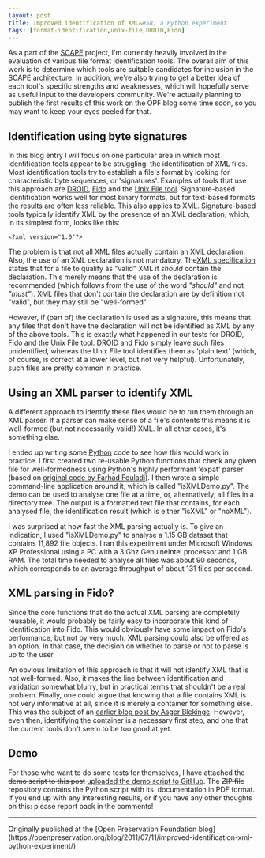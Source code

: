 ```yaml
---
layout: post
title: Improved identification of XML&#58; a Python experiment
tags: [format-identification,unix-file,DROID,Fido]
---
```


As a part of the [SCAPE](http://www.scape-project.eu) project, I'm
currently heavily involved in the evaluation of various file format
identification tools. The overall aim of this work is to determine which
tools are suitable candidates for inclusion in the SCAPE architecture.
In addition, we're also trying to get a better idea of each tool's
specific strengths and weaknesses, which will hopefully serve as useful
input to the developers community. We're actually planning to publish
the first results of this work on the OPF blog some time soon, so you
may want to keep your eyes peeled for that.

<!-- more -->

## Identification using byte signatures

In this blog entry I will focus on one particular area in which most
identification tools appear to be struggling: the identification of XML
files. Most identification tools try to establish a file's format by
looking for characteristic byte sequences, or 'signatures'. Examples of
tools that use this approach are
[DROID](http://sourceforge.net/projects/droid/),
[Fido](https://github.com/openplanets/fido) and the [Unix File
tool](http://darwinsys.com/file/). Signature-based identification works
well for most binary formats, but for text-based formats the results are
often less reliable. This also applies to XML. Signature-based tools
typically identify XML by the presence of an XML declaration, which, in
its simplest form, looks like this:

    <?xml version="1.0"?>

The problem is that not all XML files actually contain an XML
declaration. Also, the use of an XML declaration is not mandatory.
The[XML specification](http://www.w3.org/TR/xml/) states that for a file
to qualify as "valid" XML it *should* contain the declaration. This
merely means that the use of the declaration is recommended (which
follows from the use of the word *"should"* and not *"must"*). XML files
that don't contain the declaration are by definition not "valid", but
they may still be "well-formed".

However, if (part of) the declaration is used as a signature, this means
that any files that don't have the declaration will not be identified as
XML by any of the above tools. This is exactly what happened in our
tests for DROID, Fido and the Unix File tool. DROID and Fido simply
leave such files unidentified, whereas the Unix File tool identifies
them as 'plain text' (which, of course, is correct at a lower level, but
not very helpful). Unfortunately, such files are pretty common in
practice.

## Using an XML parser to identify XML

A different approach to identify these files would be to run them
through an XML parser. If a parser can make sense of a file's contents
this means it is well-formed (but not necessarily valid!) XML. In all
other cases, it's something else.

I ended up writing some [Python](http://www.python.org/) code to see how
this would work in practice. I first created two re-usable Python
functions that check any given file for well-formedness using Python's
highly performant 'expat' parser (based on [original code by Farhad
Fouladi](http://code.activestate.com/recipes/52256-check-xml-well-formedness/)).
I then wrote a simple command-line application around it, which is
called "isXMLDemo.py". The demo can be used to analyse one file at a
time, or, alternatively, all files in a directory tree. The output is a
formatted text file that contains, for each analysed file, the
identification result (which is either "isXML" or "noXML").

I was surprised at how fast the XML parsing actually is. To give an
indication, I used "isXMLDemo.py" to analyse a 1.15 GB dataset that
contains 11,892 file objects. I ran this experiment under Microsoft
Windows XP Professional using a PC with a 3 Ghz GenuineIntel processor
and 1 GB RAM. The total time needed to analyse all files was about 90
seconds, which corresponds to an average throughput of about 131 files
per second.

## XML parsing in Fido?

Since the core functions that do the actual XML parsing are completely
reusable, it would probably be fairly easy to incorporate this kind of
identification into Fido. This would obviously have some impact on
Fido's performance, but not by very much. XML parsing could also be
offered as an option. In that case, the decision on whether to parse or
not to parse is up to the user.

An obvious limitation of this approach is that it will not identify XML
that is not well-formed. Also, it makes the line between identification
and validation somewhat blurry, but in practical terms that shouldn't be
a real problem. Finally, one could argue that knowing that a file
contains XML is not very informative at all, since it is merely a
container for something else.  This was the subject of an [earlier blog
post by Asger
Blekinge](http://www.openplanetsfoundation.org/blogs/2011-02-17-new-direction-file-characterisation).
However, even then, identifying the container is a necessary first step,
and one that the current tools don't seem to be too good at yet.

## Demo

For those who want to do some tests for themselves, I have <strike>attached the
demo script to this post</strike> [uploaded the demo script to GitHub](https://github.com/bitsgalore/isXMLDemo). The <strike>ZIP file</strike> repository contains the Python script with its  documentation in PDF format. If you end up with any interesting
results, or if you have any other thoughts on this: please report back
in the comments!

<hr>
Originally published at the [Open Preservation Foundation blog](https://openpreservation.org/blog/2011/07/11/improved-identification-xml-python-experiment/)

